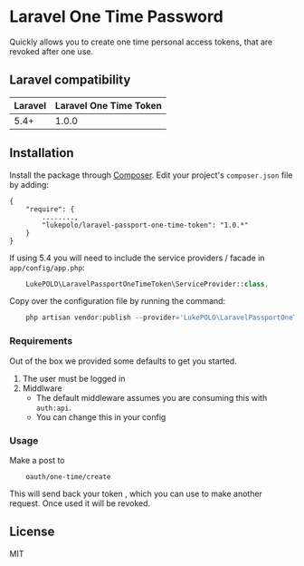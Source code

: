 # Laravel One Time Password 
Quickly allows you to create one time personal access tokens, that are revoked after one use.

## Laravel compatibility

 Laravel  | Laravel One Time Token
:---------|:----------
 5.4+     | 1.0.0
 
## Installation

Install the package through [Composer](http://getcomposer.org/). Edit your project's `composer.json` file by adding:

    {
	    "require": {
	        ........,
	        "lukepolo/laravel-passport-one-time-token": "1.0.*"
	    }
    }

If using 5.4 you will need to include the service providers / facade in `app/config/app.php`:

```php
    LukePOLO\LaravelPassportOneTimeToken\ServiceProvider::class,
```

Copy over the configuration file by running the command:

```php
    php artisan vendor:publish --provider='LukePOLO\LaravelPassportOneTimeToken\ServiceProvider'
```

### Requirements

Out of the box we provided some defaults to get you started.

1. The user must be logged in  
2. Middlware 
   * The default middleware assumes you are consuming this with 
   `auth:api`. 
   * You can change this in your config


### Usage
Make a post to 
```
    oauth/one-time/create
``` 

This will send back your token , which you can use to make another request. Once used it will be revoked. 

License
----
MIT